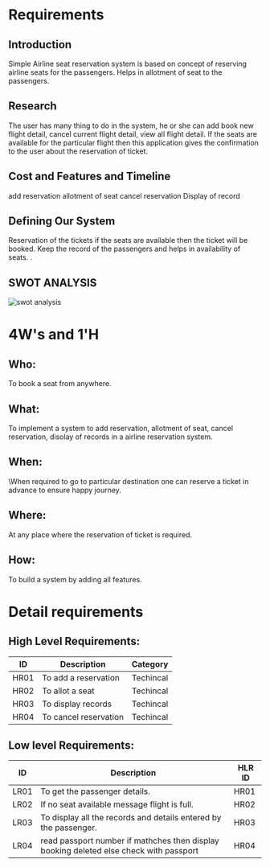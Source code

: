 # Requirements
## Introduction
 Simple Airline seat reservation system is based on concept of reserving airline seats for the passengers.
 Helps in allotment of seat to the passengers.

## Research
 The user has many thing to do in the system,  he or she can add book new flight detail, cancel current flight detail, view all flight detail.
 If the seats are available for the particular flight then this application gives the confirmation to the user about the reservation of ticket.
## Cost and Features and Timeline
add reservation
allotment of seat
cancel reservation
Display of record

## Defining Our System
Reservation of the tickets if the seats are available then the ticket will be booked.
Keep the record of the passengers and helps in availability of seats.
   .
## SWOT ANALYSIS
![swot analysis](https://user-images.githubusercontent.com/89645779/132304124-0a5e292b-b635-4356-a04a-afc230a1b2fa.jpg)


# 4W&#39;s and 1&#39;H

## Who:
To book a seat from anywhere.

## What:

To implement a system to add reservation, allotment of seat, cancel reservation, disolay of records in a airline reservation system.

## When:

\When required to go to particular destination one can reserve a ticket in advance to ensure happy journey. 

## Where:

At any place where the reservation of ticket is required.

## How:

To build a system by adding all features.

# Detail requirements
## High Level Requirements:
| ID | Description | Category | 
| ----- | ----- | ------- |
| HR01 | To add a reservation | Techincal | 
| HR02 | To allot a seat | Techincal | 
| HR03 | To display records | Techincal |
| HR04 | To cancel reservation | Techincal |  


##  Low level Requirements:
| ID | Description | HLR ID | 
| ------ | --------- | ------ | 
| LR01 |To get the passenger details. | HR01 | 
| LR02 | If no seat available message flight is full. | HR02 |  
| LR03 | To display all the records and details entered by the passenger. | HR03 | 
| LR04 | read passport number if mathches then display booking deleted else check with passport | HR04 |
